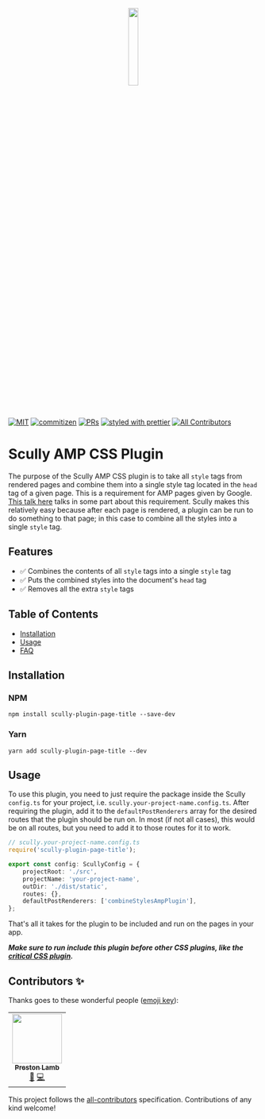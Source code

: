 <p align="center">
 <img width="20%" height="20%" src="https://raw.githubusercontent.com/pjlamb12/scully-plugin-page-title/main/logo.svg">
</p>

<br />

[![MIT](https://img.shields.io/packagist/l/doctrine/orm.svg?style=flat-square)]()
[![commitizen](https://img.shields.io/badge/commitizen-friendly-brightgreen.svg?style=flat-square)]()
[![PRs](https://img.shields.io/badge/PRs-welcome-brightgreen.svg?style=flat-square)]()
[![styled with prettier](https://img.shields.io/badge/styled_with-prettier-ff69b4.svg?style=flat-square)](https://github.com/prettier/prettier)
[![All Contributors](https://img.shields.io/badge/all_contributors-0-orange.svg?style=flat-square)](#contributors-)

# Scully AMP CSS Plugin

The purpose of the Scully AMP CSS plugin is to take all `style` tags from rendered pages and combine them into a single style tag located in the `head` tag of a given page. This is a requirement for AMP pages given by Google. [This talk here](https://www.loom.com/share/35330a858cd741ba92e8be0c0496ffbb) talks in some part about this requirement. Scully makes this relatively easy because after each page is rendered, a plugin can be run to do something to that page; in this case to combine all the styles into a single `style` tag.

## Features

- ✅ Combines the contents of all `style` tags into a single `style` tag
- ✅ Puts the combined styles into the document's `head` tag
- ✅ Removes all the extra `style` tags

## Table of Contents

- [Installation](#installation)
- [Usage](#usage)
- [FAQ](#faq)

## Installation

### NPM

`npm install scully-plugin-page-title --save-dev`

### Yarn

`yarn add scully-plugin-page-title --dev`

## Usage

To use this plugin, you need to just require the package inside the Scully `config.ts` for your project, i.e. `scully.your-project-name.config.ts`. After requiring the plugin, add it to the `defaultPostRenderers` array for the desired routes that the plugin should be run on. In most (if not all cases), this would be on all routes, but you need to add it to those routes for it to work.

```ts
// scully.your-project-name.config.ts
require('scully-plugin-page-title');

export const config: ScullyConfig = {
	projectRoot: './src',
	projectName: 'your-project-name',
	outDir: './dist/static',
	routes: {},
	defaultPostRenderers: ['combineStylesAmpPlugin'],
};
```

That's all it takes for the plugin to be included and run on the pages in your app.

**_Make sure to run include this plugin before other CSS plugins, like the [critical CSS plugin](https://www.npmjs.com/package/@scullyio/scully-plugin-critical-css)._**

## Contributors ✨

Thanks goes to these wonderful people ([emoji key](https://allcontributors.org/docs/en/emoji-key)):

<!-- ALL-CONTRIBUTORS-LIST:START - Do not remove or modify this section -->
<!-- prettier-ignore-start -->
<!-- markdownlint-disable -->
<table>
  <tr>
    <td align="center"><a href="http://www.prestonlamb.com"><img src="https://avatars3.githubusercontent.com/u/2006222?v=4" width="100px;" alt=""/><br /><sub><b>Preston Lamb</b></sub></a><br /><a href="https://github.com/pjlamb12/scully-plugin-page-title/commits?author=pjlamb12" title="Documentation">📖</a> <a href="https://github.com/pjlamb12/scully-plugin-page-title/commits?author=pjlamb12" title="Code">💻</a></td>
  </tr>
</table>

<!-- markdownlint-enable -->
<!-- prettier-ignore-end -->
<!-- ALL-CONTRIBUTORS-LIST:END -->

This project follows the [all-contributors](https://github.com/all-contributors/all-contributors) specification. Contributions of any kind welcome!
